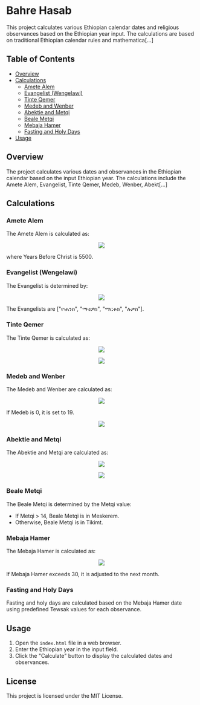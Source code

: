 # Bahre Hasab

This project calculates various Ethiopian calendar dates and religious observances based on the Ethiopian year input. The calculations are based on traditional Ethiopian calendar rules and mathematica[...]

## Table of Contents

- [Overview](#overview)
- [Calculations](#calculations)
  - [Amete Alem](#amete-alem)
  - [Evangelist (Wengelawi)](#evangelist-wengelawi)
  - [Tinte Qemer](#tinte-qemer)
  - [Medeb and Wenber](#medeb-and-wenber)
  - [Abektie and Metqi](#abektie-and-metqi)
  - [Beale Metqi](#beale-metqi)
  - [Mebaja Hamer](#mebaja-hamer)
  - [Fasting and Holy Days](#fasting-and-holy-days)
- [Usage](#usage)

## Overview

The project calculates various dates and observances in the Ethiopian calendar based on the input Ethiopian year. The calculations include the Amete Alem, Evangelist, Tinte Qemer, Medeb, Wenber, Abekt[...]

## Calculations

### Amete Alem

The Amete Alem is calculated as:
<p align="center"><img src="https://latex.codecogs.com/svg.latex?\text{Amete Alem} = \text{Years Before Christ} + \text{Ethiopian Year}" /></p>
where Years Before Christ is 5500.

### Evangelist (Wengelawi)

The Evangelist is determined by:
<p align="center"><img src="https://latex.codecogs.com/svg.latex?\text{Wengelawi Index} = \text{Amete Alem} \% 4" /></p>
The Evangelists are ["ዮሐንስ", "ማቴዎስ", "ማርቆስ", "ሉቃስ"].

### Tinte Qemer

The Tinte Qemer is calculated as:
<p align="center"><img src="https://latex.codecogs.com/svg.latex?\text{Metene Rabiet} = \left\lfloor \frac{\text{Amete Alem}}{4} \right\rfloor" /></p>
<p align="center"><img src="https://latex.codecogs.com/svg.latex?\text{Tinte Qemer} = (\text{Metene Rabiet} + \text{Amete Alem}) \% 7" /></p>

### Medeb and Wenber

The Medeb and Wenber are calculated as:
<p align="center"><img src="https://latex.codecogs.com/svg.latex?\text{Medeb} = (\text{Amete Alem} \% 19)" /></p>
If Medeb is 0, it is set to 19.
<p align="center"><img src="https://latex.codecogs.com/svg.latex?\text{Wenber} = \text{Medeb} - 1" /></p>

### Abektie and Metqi

The Abektie and Metqi are calculated as:
<p align="center"><img src="https://latex.codecogs.com/svg.latex?\text{Abektie} = (\text{Wenber} \times 11) \% 30" /></p>
<p align="center"><img src="https://latex.codecogs.com/svg.latex?\text{Metqi} = 30 - \text{Abektie}" /></p>

### Beale Metqi

The Beale Metqi is determined by the Metqi value:
- If Metqi > 14, Beale Metqi is in Meskerem.
- Otherwise, Beale Metqi is in Tikimt.

### Mebaja Hamer

The Mebaja Hamer is calculated as:
<p align="center"><img src="https://latex.codecogs.com/svg.latex?\text{Mebaja Hamer} = \text{Beale Metqi Day} + \text{Tewsak of Day}" /></p>
If Mebaja Hamer exceeds 30, it is adjusted to the next month.

### Fasting and Holy Days

Fasting and holy days are calculated based on the Mebaja Hamer date using predefined Tewsak values for each observance.

## Usage

1. Open the `index.html` file in a web browser.
2. Enter the Ethiopian year in the input field.
3. Click the "Calculate" button to display the calculated dates and observances.

## License

This project is licensed under the MIT License.
